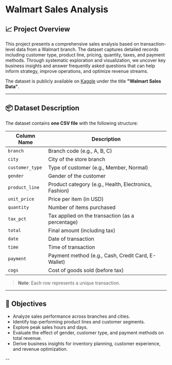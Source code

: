 # Walmart Sales Analysis

## 📈 Project Overview

This project presents a comprehensive sales analysis based on transaction-level data from a Walmart branch. The dataset captures detailed records including customer type, product line, pricing, quantity, taxes, and payment methods. Through systematic exploration and visualization, we uncover key business insights and answer frequently asked questions that can help inform strategy, improve operations, and optimize revenue streams.

The dataset is publicly available on [Kaggle](https://www.kaggle.com/) under the title **"Walmart Sales Data"**.

---

## 📦 Dataset Description

The dataset contains **one CSV file** with the following structure:

| Column Name     | Description                                               |
|-----------------|-----------------------------------------------------------|
| `branch`        | Branch code (e.g., A, B, C)                               |
| `city`          | City of the store branch                                  |
| `customer_type` | Type of customer (e.g., Member, Normal)                   |
| `gender`        | Gender of the customer                                    |
| `product_line`  | Product category (e.g., Health, Electronics, Fashion)     |
| `unit_price`    | Price per item (in USD)                                   |
| `quantity`      | Number of items purchased                                 |
| `tax_pct`       | Tax applied on the transaction (as a percentage)          |
| `total`         | Final amount (including tax)                              |
| `date`          | Date of transaction                                       |
| `time`          | Time of transaction                                       |
| `payment`       | Payment method (e.g., Cash, Credit Card, E-Wallet)        |
| `cogs`          | Cost of goods sold (before tax)                           |

> **Note**: Each row represents a unique transaction.

---

## 🎯 Objectives

- Analyze sales performance across branches and cities.
- Identify top-performing product lines and customer segments.
- Explore peak sales hours and days.
- Evaluate the effect of gender, customer type, and payment methods on total revenue.
- Derive business insights for inventory planning, customer experience, and revenue optimization.

--
